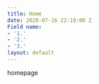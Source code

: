```yaml
---
title: Home
date: 2020-07-16 22:19:00 Z
Field name:
- '1.'
- '2.'
- '3.'
layout: default
---
```


homepage